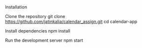 Installation

Clone the repository
git clone https://github.com/jatinkalia/calendar_assign.git
cd calendar-app

Install dependencies
npm install

Run the development server
npm start
